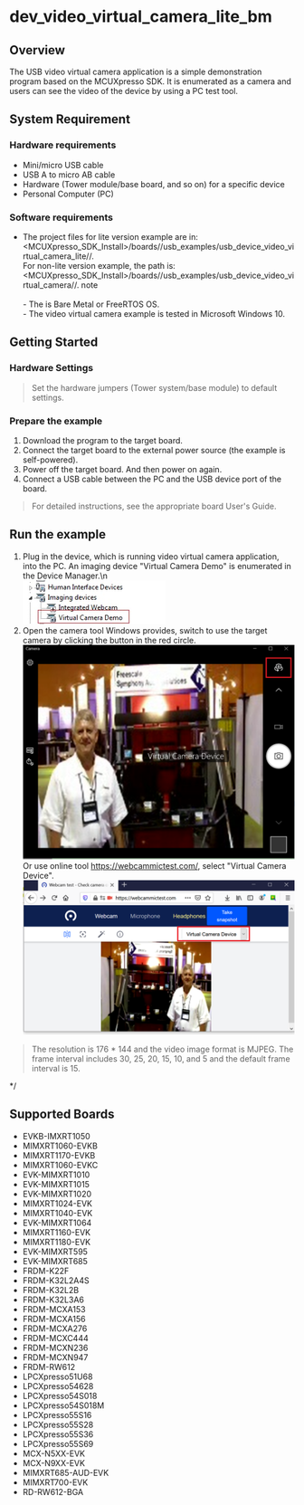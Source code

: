 # dev_video_virtual_camera_lite_bm




## Overview

The USB video virtual camera application is a simple demonstration program based on the MCUXpresso SDK.
It is enumerated as a camera and users can see the video of the device by using a PC test tool.

## System Requirement

### Hardware requirements

- Mini/micro USB cable
- USB A to micro AB cable
- Hardware (Tower module/base board, and so on) for a specific device
- Personal Computer (PC)


### Software requirements

- The project files for lite version example are in:
<br> <MCUXpresso_SDK_Install>/boards/<board>/usb_examples/usb_device_video_virtual_camera_lite/<rtos>/<toolchain>.
<br>  For non-lite version example, the path is:
<br> <MCUXpresso_SDK_Install>/boards/<board>/usb_examples/usb_device_video_virtual_camera/<rtos>/<toolchain>.
note<br>
<br> - The <rtos> is Bare Metal or FreeRTOS OS. 
<br> - The video virtual camera example is tested in Microsoft Windows 10.


## Getting Started

### Hardware Settings

> Set the hardware jumpers (Tower system/base module) to default settings.


### Prepare the example

1.  Download the program to the target board.
2.  Connect the target board to the external power source (the example is self-powered).
3.  Power off the target board. And then power on again.
4.  Connect a USB cable between the PC and the USB device port of the board.

> For detailed instructions, see the appropriate board User's Guide.

## Run the example

1.  Plug in the device, which is running video virtual camera application, into the PC. An imaging device "Virtual Camera Demo" is enumerated in the Device Manager.\n
<br>![The video device is attached](usb_device_video_test_tool_attached.jpg "The video device is attached")
2.  Open the camera tool Windows provides, switch to use the target camera by clicking the button in the red circle.
<br>![Windows camera test tool](usb_device_video_test_tool_windows.jpg "Windows camera test tool")
    Or use online tool https://webcammictest.com/, select "Virtual Camera Device".
<br>![Online camera test tool](usb_device_video_test_tool_web.jpg "Online camera test tool")

> The resolution is 176 * 144 and the video image format is MJPEG. The frame interval includes 30, 25, 20, 15, 10, and 5 and the default frame interval is 15.


*/

## Supported Boards
- EVKB-IMXRT1050
- MIMXRT1060-EVKB
- MIMXRT1170-EVKB
- MIMXRT1060-EVKC
- EVK-MIMXRT1010
- EVK-MIMXRT1015
- EVK-MIMXRT1020
- MIMXRT1024-EVK
- MIMXRT1040-EVK
- EVK-MIMXRT1064
- MIMXRT1160-EVK
- MIMXRT1180-EVK
- EVK-MIMXRT595
- EVK-MIMXRT685
- FRDM-K22F
- FRDM-K32L2A4S
- FRDM-K32L2B
- FRDM-K32L3A6
- FRDM-MCXA153
- FRDM-MCXA156
- FRDM-MCXA276
- FRDM-MCXC444
- FRDM-MCXN236
- FRDM-MCXN947
- FRDM-RW612
- LPCXpresso51U68
- LPCXpresso54628
- LPCXpresso54S018
- LPCXpresso54S018M
- LPCXpresso55S16
- LPCXpresso55S28
- LPCXpresso55S36
- LPCXpresso55S69
- MCX-N5XX-EVK
- MCX-N9XX-EVK
- MIMXRT685-AUD-EVK
- MIMXRT700-EVK
- RD-RW612-BGA
